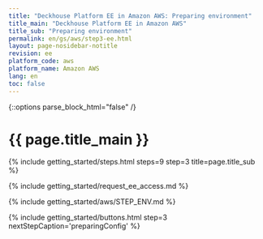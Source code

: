 ```yaml
---
title: "Deckhouse Platform EE in Amazon AWS: Preparing environment"
title_main: "Deckhouse Platform EE in Amazon AWS"
title_sub: "Preparing environment"
permalink: en/gs/aws/step3-ee.html
layout: page-nosidebar-notitle
revision: ee
platform_code: aws
platform_name: Amazon AWS
lang: en
toc: false
---
```


<link rel="stylesheet" type="text/css" href='{{ assets["getting-started.css"].digest_path }}' />
{::options parse_block_html="false" /}

<h1 class="docs__title">{{ page.title_main }}</h1>
{% include getting_started/steps.html steps=9 step=3 title=page.title_sub %}

{% include getting_started/request_ee_access.md %}

{% include getting_started/aws/STEP_ENV.md %}

{% include getting_started/buttons.html step=3 nextStepCaption='preparingConfig' %}
